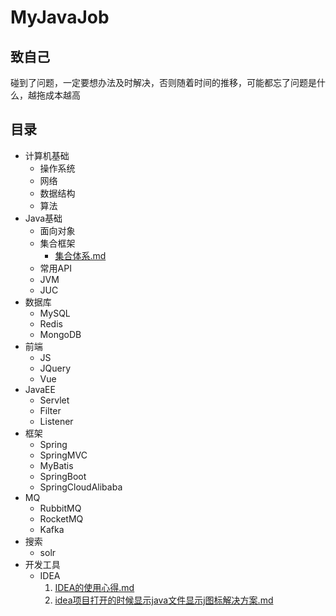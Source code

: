 # MyJavaJob

## 致自己

碰到了问题，一定要想办法及时解决，否则随着时间的推移，可能都忘了问题是什么，越拖成本越高

## 目录

- 计算机基础
    - 操作系统
    - 网络
    - 数据结构
    - 算法
- Java基础
    - 面向对象
    - 集合框架
        -  [集合体系.md](Java基础/集合框架/集合体系.md) 
    - 常用API
    - JVM
    - JUC
- 数据库
    - MySQL
    - Redis
    - MongoDB
- 前端
    - JS
    - JQuery
    - Vue
- JavaEE
    - Servlet
    - Filter
    - Listener
- 框架
    - Spring
    - SpringMVC
    - MyBatis
    - SpringBoot
    - SpringCloudAlibaba
- MQ
    - RubbitMQ
    - RocketMQ
    - Kafka
- 搜索
    - solr
- 开发工具
    - IDEA
        1.  [IDEA的使用心得.md](开发工具/IDEA/IDEA的使用心得.md) 
        2.  [idea项目打开的时候显示java文件显示j图标解决方案.md](开发工具/IDEA/idea项目打开的时候显示java文件显示j图标解决方案.md)
